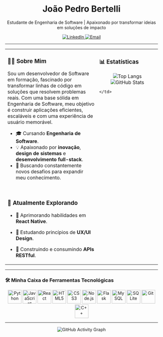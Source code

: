 <div align="center">
  <h1> João Pedro Bertelli </h1>
  <p>Estudante de Engenharia de Software | Apaixonado por transformar ideias em soluções de impacto</p>
  
  <p align="center">
    <a href="https://www.linkedin.com/in/jo%C3%A3o-pedro-da-silva-bertelli-b68ba6275/" target="_blank">
      <img src="https://img.shields.io/badge/-LinkedIn-0077B5?style=for-the-badge&logo=linkedin&logoColor=white" alt="LinkedIn">
    </a>
    <a href="mailto:jpbertelli10@gmail.com">
      <img src="https://img.shields.io/badge/-Email-D14836?style=for-the-badge&logo=gmail&logoColor=white" alt="Email">
    </a>
  </p>
</div>

---

<table>
  <tr>
    <td valign="top" width="60%">

### 👨‍💻 Sobre Mim
Sou um desenvolvedor de Software em formação, fascinado por transformar linhas de código em soluções que resolvem problemas reais. Com uma base sólida em Engenharia de Software, meu objetivo é construir aplicações eficientes, escaláveis e com uma experiência de usuário memorável.

- 🎓 Cursando **Engenharia de Software**.
- 💡 Apaixonado por **inovação**, **design de sistemas** e **desenvolvimento full-stack**.
- 🚀 Buscando constantemente novos desafios para expandir meu conhecimento.

<br>

### 🌱 Atualmente Explorando
- 📱 Aprimorando habilidades em **React Native**.
- 🎨 Estudando princípios de **UX/UI Design**.
- 🔗 Construindo e consumindo **APIs RESTful**.

    </td>
    <td valign="top" width="40%">

### 📊 Estatísticas
<div align="center">
  <img src="https://github-readme-stats.vercel.app/api/top-langs/?username=JotapBertelli&layout=compact&theme=tokyonight&hide_border=true&border_radius=8" alt="Top Langs" />
  <img src="https://github-readme-stats.vercel.app/api?username=JotapBertelli&show_icons=true&theme=tokyonight&include_all_commits=true&count_private=true&hide_border=true&border_radius=8" alt="GitHub Stats" />
</div>

    </td>
  </tr>
</table>

---

### 🛠️ Minha Caixa de Ferramentas Tecnológicas
<div align="center">
  <img src="https://cdn.jsdelivr.net/gh/devicons/devicon/icons/python/python-original.svg" width="45" height="45" alt="Python" />
  <img src="https://cdn.jsdelivr.net/gh/devicons/devicon/icons/javascript/javascript-original.svg" width="45" height="45" alt="JavaScript" />
  <img src="https://cdn.jsdelivr.net/gh/devicons/devicon/icons/react/react-original.svg" width="45" height="45" alt="React" />
  <img src="https://cdn.jsdelivr.net/gh/devicons/devicon/icons/html5/html5-original.svg" width="45" height="45" alt="HTML5" />
  <img src="https://cdn.jsdelivr.net/gh/devicons/devicon/icons/css3/css3-original.svg" width="45" height="45" alt="CSS3" />
  <img src="https://cdn.jsdelivr.net/gh/devicons/devicon/icons/nodejs/nodejs-original.svg" width="45" height="45" alt="Node.js" />
  <img src="https://cdn.jsdelivr.net/gh/devicons/devicon/icons/flask/flask-original.svg" width="45" height="45" alt="Flask" />
  <img src="https://cdn.jsdelivr.net/gh/devicons/devicon/icons/mysql/mysql-original-wordmark.svg" width="45" height="45" alt="MySQL" />
  <img src="https://cdn.jsdelivr.net/gh/devicons/devicon/icons/sqlite/sqlite-original.svg" width="45" height="45" alt="SQLite" />
  <img src="https://cdn.jsdelivr.net/gh/devicons/devicon/icons/git/git-original.svg" width="45" height="45" alt="Git" />
  <img src="https://cdn.jsdelivr.net/gh/devicons/devicon/icons/cplusplus/cplusplus-original.svg" width="45" height="45" alt="C++" />
</div>

---

<div align="center">
  <img src="https://github-readme-activity-graph.vercel.app/graph?username=JotapBertelli&theme=tokyo-night" alt="GitHub Activity Graph" />
</div>
